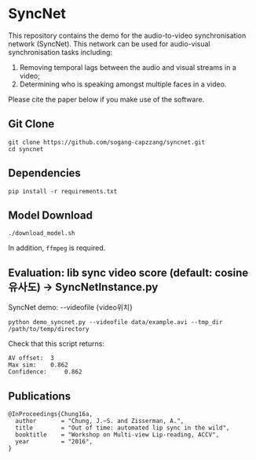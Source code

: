 # SyncNet

This repository contains the demo for the audio-to-video synchronisation network (SyncNet). This network can be used for audio-visual synchronisation tasks including: 
1. Removing temporal lags between the audio and visual streams in a video;
2. Determining who is speaking amongst multiple faces in a video. 

Please cite the paper below if you make use of the software. 

## Git Clone
```
git clone https://github.com/sogang-capzzang/syncnet.git
cd syncnet
```

## Dependencies
```
pip install -r requirements.txt
```

## Model Download
```
./download_model.sh
```

In addition, `ffmpeg` is required.

## Evaluation: lib sync video score (default: cosine 유사도) -> SyncNetInstance.py

SyncNet demo: --videofile {video위치}
```
python demo_syncnet.py --videofile data/example.avi --tmp_dir /path/to/temp/directory
```

Check that this script returns:
```
AV offset: 	3 
Max sim: 	0.862
Confidence: 	0.862
```

## Publications
 
```
@InProceedings{Chung16a,
  author       = "Chung, J.~S. and Zisserman, A.",
  title        = "Out of time: automated lip sync in the wild",
  booktitle    = "Workshop on Multi-view Lip-reading, ACCV",
  year         = "2016",
}
```
